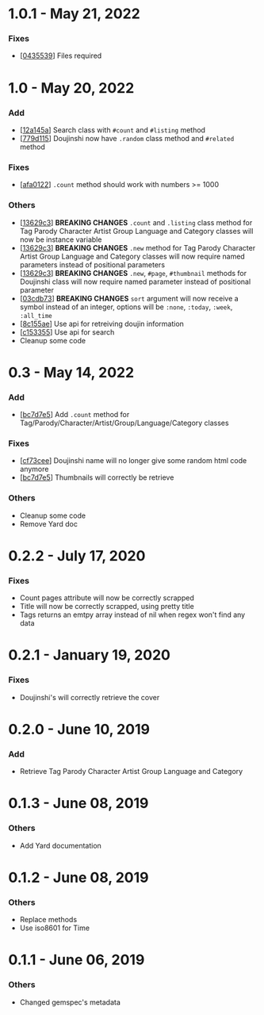 # 1.0.1 - May 21, 2022
### Fixes
- [[0435539](https://github.com/Mraiih/nhentai-api/commit/0435539d6116e823352c0f7a33b125f9ccb8c833)] Files required

# 1.0 - May 20, 2022
### Add
- [[12a145a](https://github.com/Mraiih/nhentai-api/commit/12a145a15ae1b5d116470c9de189a38da4890b49)] Search class with `#count` and `#listing` method
- [[779d115](https://github.com/Mraiih/nhentai-api/commit/779d1154d8cc74689db86349544d517f10f7635f)] Doujinshi now have `.random` class method and `#related` method
### Fixes
- [[afa0122](https://github.com/Mraiih/nhentai-api/commit/afa0122ec958507de7ac812623dfcbfd18bec2e1)] `.count` method should work with numbers >= 1000
### Others
- [[13629c3](https://github.com/Mraiih/nhentai-api/commit/13629c3333a1d98f698ae60a57e3b83b2b18f418)] **BREAKING CHANGES** `.count` and `.listing` class method for Tag Parody Character Artist Group Language and Category classes will now be instance variable
- [[13629c3](https://github.com/Mraiih/nhentai-api/commit/13629c3333a1d98f698ae60a57e3b83b2b18f418)] **BREAKING CHANGES** `.new` method for Tag Parody Character Artist Group Language and Category classes will now require named parameters instead of positional  parameters
- [[13629c3](https://github.com/Mraiih/nhentai-api/commit/13629c3333a1d98f698ae60a57e3b83b2b18f418)] **BREAKING CHANGES** `.new`, `#page`, `#thumbnail` methods for Doujinshi class will now require named parameter instead of positional parameter
- [[03cdb73](https://github.com/Mraiih/nhentai-api/commit/03cdb7358e83dd2191190b194cfa38e15c2c1a7a)] **BREAKING CHANGES** `sort` argument will now receive a symbol instead of an integer, options will be `:none`, `:today`, `:week`, `:all_time`
- [[8c155ae](https://github.com/Mraiih/nhentai-api/commit/8c155ae1b2b6127d2b0f6bd3bb03a231fd9ec4fa)] Use api for retreiving doujin information
- [[c153355](https://github.com/Mraiih/nhentai-api/commit/c153355106a2e6ca0dcf601ed05b1a7e2be723be)] Use api for search
- Cleanup some code

# 0.3 - May 14, 2022
### Add
- [[bc7d7e5](https://github.com/Mraiih/nhentai-api/commit/bc7d7e57f246e0ffd91cb9ef2ffeaf5804c07d11)] Add `.count` method for Tag/Parody/Character/Artist/Group/Language/Category classes
### Fixes
- [[cf73cee](https://github.com/Mraiih/nhentai-api/commit/cf73cee9300ff07456a092b8a5d804556560f308)] Doujinshi name will no longer give some random html code anymore
- [[bc7d7e5](https://github.com/Mraiih/nhentai-api/commit/bc7d7e57f246e0ffd91cb9ef2ffeaf5804c07d11)] Thumbnails will correctly be retrieve
### Others
- Cleanup some code
- Remove Yard doc

# 0.2.2 - July 17, 2020
### Fixes
- Count pages attribute will now be correctly scrapped
- Title will now be correctly scrapped, using pretty title
- Tags returns an emtpy array instead of nil when regex won't find any data

# 0.2.1 - January 19, 2020
### Fixes
- Doujinshi's will correctly retrieve the cover

# 0.2.0 - June 10, 2019
### Add
- Retrieve Tag Parody Character Artist Group Language and Category

# 0.1.3 - June 08, 2019
### Others
- Add Yard documentation

# 0.1.2 - June 08, 2019 
### Others
- Replace methods
- Use iso8601 for Time

# 0.1.1 - June 06, 2019
### Others
- Changed gemspec's metadata
